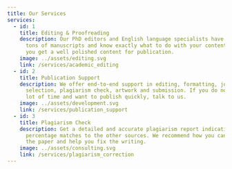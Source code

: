 ```yaml
---
title: Our Services
services:
  - id: 1
    title: Editing & Proofreading
    description: Our PhD editors and English language specialists have worked on
      tons of manuscripts and know exactly what to do with your content. Hence
      you get a well polished content for publication.
    image: ../assets/editing.svg
    link: /services/academic_editing
  - id: 2
    title: Publication Support
    description: We offer end-to-end support in editing, formatting, journal
      selection, plagiarism check, artwork and submission. If you do not have a
      lot of time and want to publish quickly, talk to us.
    image: ../assets/development.svg
    link: /services/publication_support
  - id: 3
    title: Plagiarism Check
    description: Get a detailed and accurate plagiarism report indicating what
      percentage matches to the other sources. We recommend how you can improve
      the paper and help you fix the writing.
    image: ../assets/consulting.svg
    link: /services/plagiarism_correction
---
```

